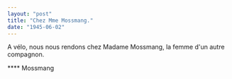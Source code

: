 ```yaml
---
layout: "post"
title: "Chez Mme Mossmang."
date: "1945-06-02"
---
```


A vélo, nous nous rendons chez Madame Mossmang, la femme d'un autre compagnon.


<div class="histoire"></div>

<div class="commentaire">**** Mossmang</div>